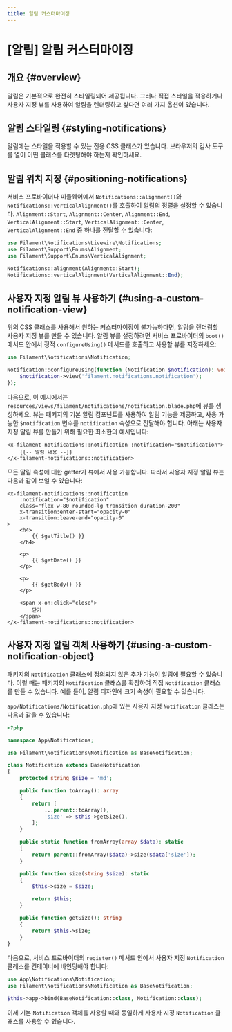 ```yaml
---
title: 알림 커스터마이징
---
```

# [알림] 알림 커스터마이징
## 개요 {#overview}

알림은 기본적으로 완전히 스타일링되어 제공됩니다. 그러나 직접 스타일을 적용하거나 사용자 지정 뷰를 사용하여 알림을 렌더링하고 싶다면 여러 가지 옵션이 있습니다.

## 알림 스타일링 {#styling-notifications}

알림에는 스타일을 적용할 수 있는 전용 CSS 클래스가 있습니다. 브라우저의 검사 도구를 열어 어떤 클래스를 타겟팅해야 하는지 확인하세요.

## 알림 위치 지정 {#positioning-notifications}

서비스 프로바이더나 미들웨어에서 `Notifications::alignment()`와 `Notifications::verticalAlignment()`를 호출하여 알림의 정렬을 설정할 수 있습니다. `Alignment::Start`, `Alignment::Center`, `Alignment::End`, `VerticalAlignment::Start`, `VerticalAlignment::Center`, `VerticalAlignment::End` 중 하나를 전달할 수 있습니다:

```php
use Filament\Notifications\Livewire\Notifications;
use Filament\Support\Enums\Alignment;
use Filament\Support\Enums\VerticalAlignment;

Notifications::alignment(Alignment::Start);
Notifications::verticalAlignment(VerticalAlignment::End);
```

## 사용자 지정 알림 뷰 사용하기 {#using-a-custom-notification-view}

위의 CSS 클래스를 사용해서 원하는 커스터마이징이 불가능하다면, 알림을 렌더링할 사용자 지정 뷰를 만들 수 있습니다. 알림 뷰를 설정하려면 서비스 프로바이더의 `boot()` 메서드 안에서 정적 `configureUsing()` 메서드를 호출하고 사용할 뷰를 지정하세요:

```php
use Filament\Notifications\Notification;

Notification::configureUsing(function (Notification $notification): void {
    $notification->view('filament.notifications.notification');
});
```

다음으로, 이 예시에서는 `resources/views/filament/notifications/notification.blade.php`에 뷰를 생성하세요. 뷰는 패키지의 기본 알림 컴포넌트를 사용하여 알림 기능을 제공하고, 사용 가능한 `$notification` 변수를 `notification` 속성으로 전달해야 합니다. 아래는 사용자 지정 알림 뷰를 만들기 위해 필요한 최소한의 예시입니다:

```blade
<x-filament-notifications::notification :notification="$notification">
    {{-- 알림 내용 --}}
</x-filament-notifications::notification>
```

모든 알림 속성에 대한 getter가 뷰에서 사용 가능합니다. 따라서 사용자 지정 알림 뷰는 다음과 같이 보일 수 있습니다:

```blade
<x-filament-notifications::notification
    :notification="$notification"
    class="flex w-80 rounded-lg transition duration-200"
    x-transition:enter-start="opacity-0"
    x-transition:leave-end="opacity-0"
>
    <h4>
        {{ $getTitle() }}
    </h4>

    <p>
        {{ $getDate() }}
    </p>

    <p>
        {{ $getBody() }}
    </p>

    <span x-on:click="close">
        닫기
    </span>
</x-filament-notifications::notification>
```

## 사용자 지정 알림 객체 사용하기 {#using-a-custom-notification-object}

패키지의 `Notification` 클래스에 정의되지 않은 추가 기능이 알림에 필요할 수 있습니다. 이럴 때는 패키지의 `Notification` 클래스를 확장하여 직접 `Notification` 클래스를 만들 수 있습니다. 예를 들어, 알림 디자인에 크기 속성이 필요할 수 있습니다.

`app/Notifications/Notification.php`에 있는 사용자 지정 `Notification` 클래스는 다음과 같을 수 있습니다:

```php
<?php

namespace App\Notifications;

use Filament\Notifications\Notification as BaseNotification;

class Notification extends BaseNotification
{
    protected string $size = 'md';

    public function toArray(): array
    {
        return [
            ...parent::toArray(),
            'size' => $this->getSize(),
        ];
    }

    public static function fromArray(array $data): static
    {
        return parent::fromArray($data)->size($data['size']);
    }

    public function size(string $size): static
    {
        $this->size = $size;

        return $this;
    }

    public function getSize(): string
    {
        return $this->size;
    }
}
```

다음으로, 서비스 프로바이더의 `register()` 메서드 안에서 사용자 지정 `Notification` 클래스를 컨테이너에 바인딩해야 합니다:

```php
use App\Notifications\Notification;
use Filament\Notifications\Notification as BaseNotification;

$this->app->bind(BaseNotification::class, Notification::class);
```

이제 기본 `Notification` 객체를 사용할 때와 동일하게 사용자 지정 `Notification` 클래스를 사용할 수 있습니다.
